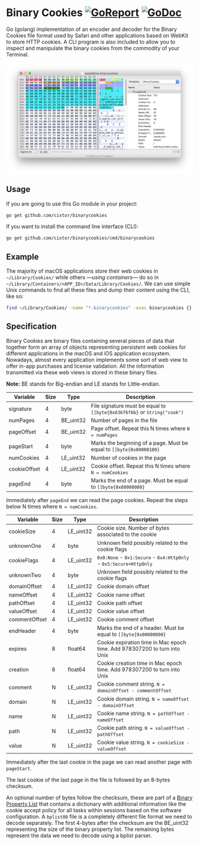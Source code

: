 # Binary Cookies [![GoReport](https://goreportcard.com/badge/github.com/cixtor/binarycookies)](https://goreportcard.com/report/github.com/cixtor/binarycookies) [![GoDoc](https://godoc.org/github.com/cixtor/binarycookies?status.svg)](https://godoc.org/github.com/cixtor/binarycookies)

Go (golang) implementation of an encoder and decoder for the Binary Cookies file format used by Safari and other applications based on WebKit to store HTTP cookies. A CLI program is also included to allow you to inspect and manipulate the binary cookies from the commodity of your Terminal.

<img src="screenshot.png" align="center">

## Usage

If you are going to use this Go module in your project:

```sh
go get github.com/cixtor/binarycookies
```

If you want to install the command line interface (CLI):

```sh
go get github.com/cixtor/binarycookies/cmd/binarycookies
```

## Example

The majority of macOS applications store their web cookies in `~/Library/Cookies/` while others _—using containers—_ do so in `~/Library/Containers/<APP_ID>/Data/Library/Cookies/`. We can use simple Unix commands to find all these files and dump their content using the CLI, like so:

```sh
find ~/Library/Cookies/ -name "*.binarycookies" -exec binarycookies {} \;
```

## Specification

Binary Cookies are binary files containing several pieces of data that together form an array of objects representing persistent web cookies for different applications in the macOS and iOS application ecosystem. Nowadays, almost every application implements some sort of web view to offer in-app purchases and license validation. All the information transmitted via these web views is stored in these binary files.

**Note:** BE stands for Big-endian and LE stands for Little-endian.

| Variable | Size | Type | Description |
|----------|------|------|-------------|
| signature | 4 | byte | File signature must be equal to `[]byte{0x636f6f6b}` or `String("cook")` |
| numPages | 4 | BE_uint32 | Number of pages in the file |
| pageOffset | 4 | BE_uint32 | Page offset. Repeat this N times where `N = numPages` |
| pageStart | 4 | byte | Marks the beginning of a page. Must be equal to `[]byte{0x00000100}` |
| numCookies | 4 | LE_uint32 | Number of cookies in the page |
| cookieOffset | 4 | LE_uint32 | Cookie offset. Repeat this N times where `N = numCookies` |
| pageEnd | 4 | byte | Marks the end of a page. Must be equal to `[]byte{0x00000000}` |

Immediately after `pageEnd` we can read the page cookies. Repeat the steps below N times where `N = numCookies`.

| Variable | Size | Type | Description |
|----------|------|------|-------------|
| cookieSize | 4 | LE_uint32 | Cookie size. Number of bytes associated to the cookie |
| unknownOne | 4 | byte | Unknown field possibly related to the cookie flags |
| cookieFlags | 4 | LE_uint32 | `0x0:None` - `0x1:Secure` - `0x4:HttpOnly` - `0x5:Secure+HttpOnly` |
| unknownTwo | 4 | byte | Unknown field possibly related to the cookie flags |
| domainOffset | 4 | LE_uint32 | Cookie domain offset |
| nameOffset | 4 | LE_uint32 | Cookie name offset |
| pathOffset | 4 | LE_uint32 | Cookie path offset |
| valueOffset | 4 | LE_uint32 | Cookie value offset |
| commentOffset | 4 | LE_uint32 | Cookie comment offset |
| endHeader | 4 | byte | Marks the end of a header. Must be equal to `[]byte{0x00000000}` |
| expires | 8 | float64 | Cookie expiration time in Mac epoch time. Add 978307200 to turn into Unix |
| creation | 8 | float64 | Cookie creation time in Mac epoch time. Add 978307200 to turn into Unix |
| comment | N | LE_uint32 | Cookie comment string. `N = domainOffset - commentOffset` |
| domain | N | LE_uint32 | Cookie domain string. `N = nameOffset - domainOffset` |
| name | N | LE_uint32 | Cookie name string. `N = pathOffset - nameOffset` |
| path | N | LE_uint32 | Cookie path string. `N = valueOffset - pathOffset` |
| value | N | LE_uint32 | Cookie value string. `N = cookieSize - valueOffset` |

Immediately after the last cookie in the page we can read another page with `pageStart`.

The last cookie of the last page in the file is followed by an 8-bytes checksum.

An optional number of bytes follow the checksum, these are part of a [Binary Property List](https://en.wikipedia.org/wiki/Property_list) that contains a dictionary with additional information like the cookie accept policy for all tasks within sessions based on the software configuration. A `bplist00` file is a completely different file format we need to decode separately. The first 4-bytes after the checksum are the BE_uint32 representing the size of the binary property list. The remaining bytes represent the data we need to decode using a bplist parser.
